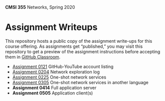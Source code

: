 **CMSI 355** Networks, Spring 2020

# Assignment Writeups
This repository hosts a public copy of the assignment write-ups for this course offering. As assignments get “published,” you may visit this repository to get a preview of the assignment instructions before accepting them in [GitHub Classroom](https://classroom.github.com).

- [Assignment 0121](http://dondi.lmu.build/spring2020/cmsi355/cmsi355-spring2020-hw0121.pdf) GitHub-YouTube account listing
- [Assignment 0204](./network-exploration-log.md) Network exploration log
- [Assignment 0225](./one-shot.md) One-shot network services
- [Assignment 0305](./one-more-shot.md) One-shot network services in another language
- **Assignment 0414** Full application server
- **Assignment 0505** Application client(s)
